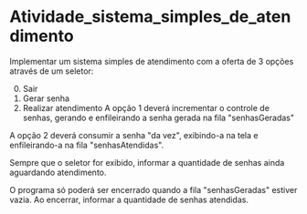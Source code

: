 # Atividade_sistema_simples_de_atendimento
Implementar um sistema simples de atendimento com a oferta de 3 opções através de um seletor:

0. Sair
1. Gerar senha
2. Realizar atendimento
A opção 1 deverá incrementar o controle de senhas, gerando e enfileirando a senha gerada na fila "senhasGeradas"

A opção 2 deverá consumir a senha "da vez", exibindo-a na tela e enfileirando-a na fila "senhasAtendidas".

Sempre que o seletor for exibido, informar a quantidade de senhas ainda aguardando atendimento.

O programa só poderá ser encerrado quando a fila "senhasGeradas" estiver vazia. Ao encerrar, informar a quantidade de senhas atendidas.